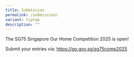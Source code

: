 ```yaml
---
title: Submission
permalink: /submission/
variant: tiptap
description: ""
---
```

<p>The SG75 Singapore Our Home Competition 2025 is open!</p>
<p>Submit your entries via: <a href="https://go.gov.sg/sg75comp2025" rel="noopener noreferrer nofollow" target="_blank">https://go.gov.sg/sg75comp2025</a>
</p>